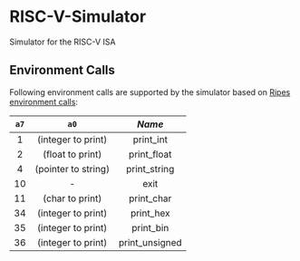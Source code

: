 # RISC-V-Simulator
Simulator for the RISC-V ISA

## Environment Calls
Following environment calls are supported by the simulator based on [Ripes environment calls](https://github.com/mortbopet/Ripes/blob/master/docs/ecalls.md):

|  `a7`  |          `a0`         |     *Name*     |
|:--:|:-------------------:|:------------:|
| 1  | (integer to print)  | print_int    |
| 2  | (float to print) | print_float |
| 4  | (pointer to string) | print_string |
| 10 | -                   | exit         |
| 11 | (char to print) | print_char |
| 34 | (integer to print) | print_hex |
| 35 | (integer to print) | print_bin |
| 36 | (integer to print) | print_unsigned |
